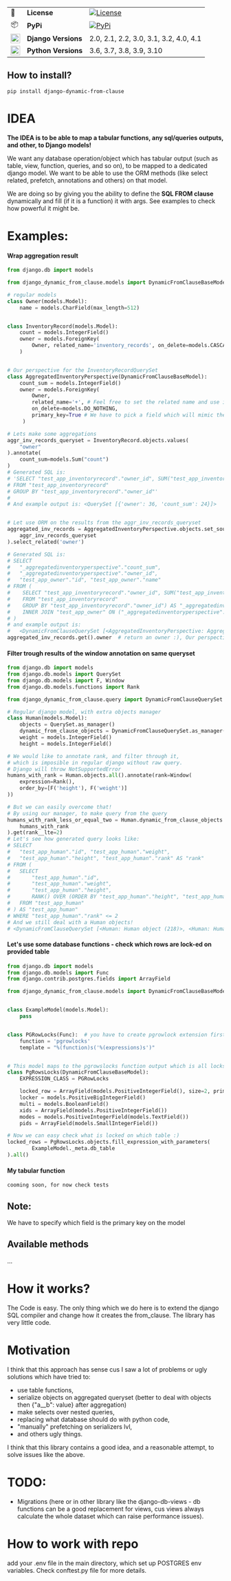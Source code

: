 |  |  |                                                                                                                             |
|--------------------|---------------------|-----------------------------------------------------------------------------------------------------------------------------|
| :memo: | **License** | [![License](https://img.shields.io/:license-mit-blue.svg)](http://doge.mit-license.org)                                     |
| :package: | **PyPi** | [![PyPi](https://badge.fury.io/py/django-dynamic-from-clause.svg)](https://pypi.org/project/django-dynamic-from-clause/)    |
| <img src="https://cdn.iconscout.com/icon/free/png-256/django-1-282754.png" width="22px" height="22px" align="center" /> | **Django Versions** | 2.0, 2.1, 2.2, 3.0, 3.1, 3.2, 4.0, 4.1                                                                                      |
| <img src="http://www.iconarchive.com/download/i73027/cornmanthe3rd/plex/Other-python.ico" width="22px" height="22px" align="center" /> | **Python Versions** | 3.6, 3.7, 3.8, 3.9, 3.10                                                                                                    |

## How to install?

    pip install django-dynamic-from-clause

# **IDEA**
**The IDEA is to be able to map a tabular functions, any sql/queries outputs, and other, to Django models!**

We want any database operation/object which has tabular output (such as table, view, function, queries, and so on), to be mapped
to a dedicated django model. We want to be able to use the ORM methods (like select related, prefetch, annotations
and others) on that model.

We are doing so by giving you the ability to define the **SQL FROM clause** dynamically and fill (if it is a function) it with args.
See examples to check how powerful it might be.

# Examples:
#### Wrap aggregation result
```python
from django.db import models

from django_dynamic_from_clause.models import DynamicFromClauseBaseModel

# regular models
class Owner(models.Model):
    name = models.CharField(max_length=512)


class InventoryRecord(models.Model):
    count = models.IntegerField()
    owner = models.ForeignKey(
        Owner, related_name='inventory_records', on_delete=models.CASCADE
    )


# Our perspective for the InventoryRecordQuerySet
class AggregatedInventoryPerspective(DynamicFromClauseBaseModel):
    count_sum = models.IntegerField()
    owner = models.ForeignKey(
        Owner,
        related_name='+', # Feel free to set the related name and use it. It will work without problems. 
        on_delete=models.DO_NOTHING,
        primary_key=True # We have to pick a field which will mimic the primary key
     )

# Lets make some aggregations
aggr_inv_records_queryset = InventoryRecord.objects.values(
    "owner"
).annotate(
    count_sum=models.Sum("count")
)
# Generated SQL is: 
# 'SELECT "test_app_inventoryrecord"."owner_id", SUM("test_app_inventoryrecord"."count") AS "count_sum" 
# FROM "test_app_inventoryrecord" 
# GROUP BY "test_app_inventoryrecord"."owner_id"'
#
# And example output is: <QuerySet [{'owner': 36, 'count_sum': 24}]>


# Let use ORM on the results from the aggr_inv_records_queryset
aggregated_inv_records = AggregatedInventoryPerspective.objects.set_source_from_queryset(
    aggr_inv_records_queryset
).select_related('owner')

# Generated SQL is:
# SELECT 
#   "_aggregatedinventoryperspective"."count_sum", 
#   "_aggregatedinventoryperspective"."owner_id",
#   "test_app_owner"."id", "test_app_owner"."name" 
# FROM (
#    SELECT "test_app_inventoryrecord"."owner_id", SUM("test_app_inventoryrecord"."count") AS "count_sum" 
#    FROM "test_app_inventoryrecord" 
#    GROUP BY "test_app_inventoryrecord"."owner_id") AS "_aggregatedinventoryperspective" 
#    INNER JOIN "test_app_owner" ON ("_aggregatedinventoryperspective"."owner_id" = "test_app_owner"."id"
# )
# and example output is: 
#   <DynamicFromClauseQuerySet [<AggregatedInventoryPerspective: AggregatedInventoryPerspective object (36)>]>
aggregated_inv_records.get().owner  # return an owner :), Our perspective can be prefetched from the Owner model as well.

```

#### Filter trough results of the window annotation on same queryset
```python
from django.db import models
from django.db.models import QuerySet
from django.db.models import F, Window
from django.db.models.functions import Rank

from django_dynamic_from_clause.query import DynamicFromClauseQuerySet

# Regular django model, with extra objects manager 
class Human(models.Model):
    objects = QuerySet.as_manager()
    dynamic_from_clause_objects = DynamicFromClauseQuerySet.as_manager()
    weight = models.IntegerField()
    height = models.IntegerField()

# We would like to annotate rank, and filter through it, 
# which is imposible in regular django without raw query. 
# Django will throw NotSupportedError
humans_with_rank = Human.objects.all().annotate(rank=Window(
    expression=Rank(),
    order_by=[F('height'), F('weight')]
))

# But we can easily overcome that!
# By using our manager, to make query from the query
humans_with_rank_less_or_equal_two = Human.dynamic_from_clause_objects.set_source_from_queryset(
    humans_with_rank
).get(rank__lte=2)
# Let's see how generated query looks like:
# SELECT 
#   "test_app_human"."id", "test_app_human"."weight",
#   "test_app_human"."height", "test_app_human"."rank" AS "rank" 
# FROM (
#   SELECT 
#       "test_app_human"."id",
#       "test_app_human"."weight", 
#       "test_app_human"."height",
#       RANK() OVER (ORDER BY "test_app_human"."height", "test_app_human"."weight") AS "rank" 
#   FROM "test_app_human"
# ) AS "test_app_human" 
# WHERE "test_app_human"."rank" <= 2
# And we still deal with a Human objects!
# <DynamicFromClauseQuerySet [<Human: Human object (218)>, <Human: Human object (216)>]>
```

#### Let's use some database functions - check which rows are lock-ed on provided table
```python
from django.db import models
from django.db.models import Func
from django.contrib.postgres.fields import ArrayField

from django_dynamic_from_clause.models import DynamicFromClauseBaseModel


class ExampleModel(models.Model):
    pass


class PGRowLocks(Func):  # you have to create pgrowlock extension first
    function = 'pgrowlocks'
    template = "%(function)s('%(expressions)s')"


# This model maps to the pgrowslocks function output which is all locks on provided table
class PgRowsLocks(DynamicFromClauseBaseModel):
    EXPRESSION_CLASS = PGRowLocks 

    locked_row = ArrayField(models.PositiveIntegerField(), size=2, primary_key=True)
    locker = models.PositiveBigIntegerField()
    multi = models.BooleanField()
    xids = ArrayField(models.PositiveIntegerField())
    modes = models.PositiveIntegerField(models.TextField())
    pids = ArrayField(models.SmallIntegerField())

# Now we can easy check what is locked on which table :)
locked_rows = PgRowsLocks.objects.fill_expression_with_parameters(
        ExampleModel._meta.db_table
).all()    
```
#### My tabular function
`
cooming soon, for now check tests
`

## Note:
We have to specify which field is the primary key on the model 

## Available methods
...

# How it works?

The Code is easy. The only thing which we do here is to extend the django SQL compiler and change how it creates the from_clause. The library has very little code.

# Motivation

I think that this approach has sense cus I saw a lot of problems or ugly solutions which have tried to:   
* use table functions,  
* serialize objects on aggregated queryset (better to deal with objects then {"a__b": value} after aggregation)  
* make selects over nested queries,  
* replacing what database should do with python code,   
* "manually" prefetching on serializers lvl, 
* and others ugly things.

I think that this library contains a good idea, and a reasonable attempt, to solve issues like the above.

# TODO:
- Migrations (here or in other library like the django-db-views - db functions can be a good replacement for views, cus views always calculate the whole dataset which can raise performance issues). 

# How to work with repo
add your .env file in the main directory, which set up POSTGRES env variables. Check conftest.py file for more details.
